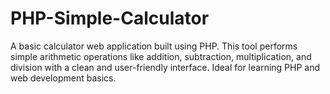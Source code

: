 # PHP-Simple-Calculator
A basic calculator web application built using PHP. This tool performs simple arithmetic operations like addition, subtraction, multiplication, and division with a clean and user-friendly interface. Ideal for learning PHP and web development basics.

